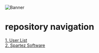 ![Banner](https://cdn.discordapp.com/attachments/736633764930912257/1009591361617543229/TestTask.png)

# repository navigation
<a href="https://github.com/BlueRexPY/TestTask/tree/main/testtask-userlist" target="_blank">1. User List</a> <br>
<a href="https://github.com/BlueRexPY/TestTask/tree/main/Spartez%20Software" target="_blank">2. Spartez Software</a>

